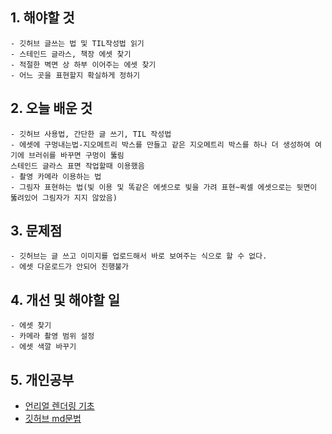 ## 1. 해야할 것
```
- 깃허브 글쓰는 법 및 TIL작성법 읽기
- 스테인드 글라스, 책장 에셋 찾기
- 적절한 벽면 상 하부 이어주는 에셋 찾기
- 어느 곳을 표현할지 확실하게 정하기
```
## 2. 오늘 배운 것
```
- 깃허브 사용법, 간단한 글 쓰기, TIL 작성법
- 에셋에 구멍내는법-지오메트리 박스를 만들고 같은 지오메트리 박스를 하나 더 생성하여 여기에 브러쉬를 바꾸면 구멍이 뚫림
스테인드 글라스 표면 작업할때 이용했음
- 촬영 카메라 이용하는 법
- 그림자 표현하는 법(빛 이용 및 똑같은 에셋으로 빛을 가려 표현~퀵셀 에셋으로는 뒷면이 뚫려있어 그림자가 지지 않았음)
```
## 3. 문제점
```
- 깃허브는 글 쓰고 이미지를 업로드해서 바로 보여주는 식으로 할 수 없다.
- 에셋 다운로드가 안되어 진행불가
```
## 4. 개선 및 해야할 일
```
- 에셋 찾기
- 카메라 촬영 범위 설정
- 에셋 색깔 바꾸기
```
## 5. 개인공부

- [언리얼 렌더링 기초](https://dev.epicgames.com/community/learning/courses/49q/unreal-engine-3ea694/lM3K/unreal-engine-1565f7)
- [깃허브 md문법](https://aboneu.tistory.com/485)
